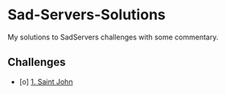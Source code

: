 # Sad-Servers-Solutions
My solutions to SadServers challenges with some commentary.


## Challenges
- [o] [1. Saint John](1_Saint_John.md)

